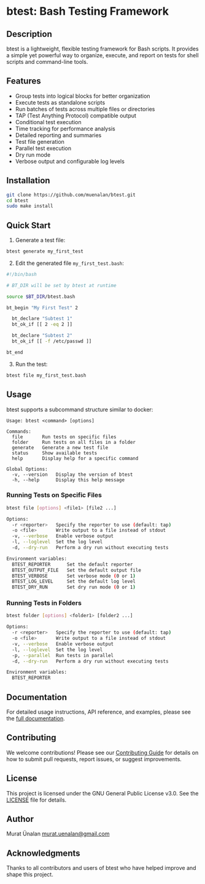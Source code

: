 # btest: Bash Testing Framework

## Description

btest is a lightweight, flexible testing framework for Bash scripts. It provides a simple yet powerful way to organize, execute, and report on tests for shell scripts and command-line tools.

## Features

- Group tests into logical blocks for better organization
- Execute tests as standalone scripts
- Run batches of tests across multiple files or directories
- TAP (Test Anything Protocol) compatible output
- Conditional test execution
- Time tracking for performance analysis
- Detailed reporting and summaries
- Test file generation
- Parallel test execution
- Dry run mode
- Verbose output and configurable log levels

## Installation

```bash
git clone https://github.com/muenalan/btest.git
cd btest
sudo make install
```

## Quick Start

1. Generate a test file:

```bash
btest generate my_first_test
```

2. Edit the generated file `my_first_test.bash`:

```bash
#!/bin/bash

# BT_DIR will be set by btest at runtime

source $BT_DIR/btest.bash

bt_begin "My First Test" 2

  bt_declare "Subtest 1"
  bt_ok_if [[ 2 -eq 2 ]]

  bt_declare "Subtest 2"
  bt_ok_if [[ -f /etc/passwd ]]

bt_end
```

3. Run the test:

```bash
btest file my_first_test.bash
```

## Usage

btest supports a subcommand structure similar to docker:

```
Usage: btest <command> [options]

Commands:
  file       Run tests on specific files
  folder     Run tests on all files in a folder
  generate   Generate a new test file
  status     Show available tests
  help       Display help for a specific command

Global Options:
  -v, --version   Display the version of btest
  -h, --help      Display this help message
```

### Running Tests on Specific Files

```bash
btest file [options] <file1> [file2 ...]

Options:
  -r <reporter>   Specify the reporter to use (default: tap)
  -o <file>       Write output to a file instead of stdout
  -v, --verbose   Enable verbose output
  -l, --loglevel  Set the log level
  -d, --dry-run   Perform a dry run without executing tests

Environment variables:
  BTEST_REPORTER      Set the default reporter
  BTEST_OUTPUT_FILE   Set the default output file
  BTEST_VERBOSE       Set verbose mode (0 or 1)
  BTEST_LOG_LEVEL     Set the default log level
  BTEST_DRY_RUN       Set dry run mode (0 or 1)
```

### Running Tests in Folders

```bash
btest folder [options] <folder1> [folder2 ...]

Options:
  -r <reporter>   Specify the reporter to use (default: tap)
  -o <file>       Write output to a file instead of stdout
  -v, --verbose   Enable verbose output
  -l, --loglevel  Set the log level
  -p, --parallel  Run tests in parallel
  -d, --dry-run   Perform a dry run without executing tests

Environment variables:
  BTEST_REPORTER
```

## Documentation

For detailed usage instructions, API reference, and examples, please see the [full documentation](docs/README.md).

## Contributing

We welcome contributions! Please see our [Contributing Guide](CONTRIBUTING.md) for details on how to submit pull requests, report issues, or suggest improvements.

## License

This project is licensed under the GNU General Public License v3.0. See the [LICENSE](LICENSE) file for details.

## Author

Murat Ünalan <murat.uenalan@gmail.com>

## Acknowledgments

Thanks to all contributors and users of btest who have helped improve and shape this project.
